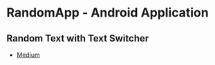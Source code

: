 # RandomApp - Android Application

## Random Text with Text Switcher
* [Medium](https://medium.com/)
